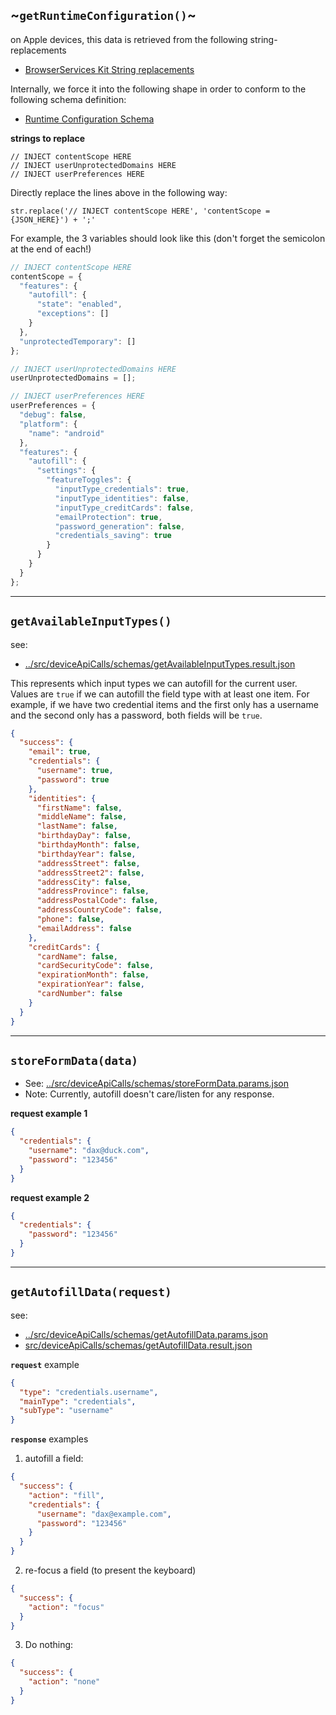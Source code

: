 ## ~`getRuntimeConfiguration()`~

on Apple devices, this data is retrieved from the following string-replacements

- [BrowserServices Kit String replacements](https://github.com/duckduckgo/BrowserServicesKit/blob/main/Sources/BrowserServicesKit/Autofill/AutofillUserScript+SourceProvider.swift#L54-L56)

Internally, we force it into the following shape in order to conform to the following schema definition:
- [Runtime Configuration Schema](https://github.com/duckduckgo/content-scope-scripts/blob/shane/unify-config/src/schema/runtime-configuration.schema.json)

**strings to replace**
```
// INJECT contentScope HERE
// INJECT userUnprotectedDomains HERE
// INJECT userPreferences HERE
```

Directly replace the lines above in the following way:

`str.replace('// INJECT contentScope HERE', 'contentScope = {JSON_HERE}') + ';'`

For example, the 3 variables should look like this (don't forget the semicolon at the end of each!)

```javascript
// INJECT contentScope HERE
contentScope = {
  "features": {
    "autofill": {
      "state": "enabled",
      "exceptions": []
    }
  },
  "unprotectedTemporary": []
};
```

```javascript
// INJECT userUnprotectedDomains HERE
userUnprotectedDomains = [];
```

```javascript
// INJECT userPreferences HERE
userPreferences = {
  "debug": false,
  "platform": {
    "name": "android"
  },
  "features": {
    "autofill": {
      "settings": {
        "featureToggles": {
          "inputType_credentials": true,
          "inputType_identities": false,
          "inputType_creditCards": false,
          "emailProtection": true,
          "password_generation": false,
          "credentials_saving": true
        }
      }
    }
  }
};
```

---

## `getAvailableInputTypes()`

see:

- [../src/deviceApiCalls/schemas/getAvailableInputTypes.result.json](../src/deviceApiCalls/schemas/getAvailableInputTypes.result.json)

This represents which input types we can autofill for the current user. Values are `true` if we can autofill the
field type with at least one item. For example, if we have two credential items and the first only has a username
and the second only has a password, both fields will be `true`.

```json
{
  "success": {
    "email": true,
    "credentials": {
      "username": true,
      "password": true
    },
    "identities": {
      "firstName": false,
      "middleName": false,
      "lastName": false,
      "birthdayDay": false,
      "birthdayMonth": false,
      "birthdayYear": false,
      "addressStreet": false,
      "addressStreet2": false,
      "addressCity": false,
      "addressProvince": false,
      "addressPostalCode": false,
      "addressCountryCode": false,
      "phone": false,
      "emailAddress": false
    },
    "creditCards": {
      "cardName": false,
      "cardSecurityCode": false,
      "expirationMonth": false,
      "expirationYear": false,
      "cardNumber": false
    }
  }
}
```

---

## `storeFormData(data)`

- See: [../src/deviceApiCalls/schemas/storeFormData.params.json](../src/deviceApiCalls/schemas/storeFormData.params.json)
- Note: Currently, autofill doesn't care/listen for any response.

**request example 1**

```json
{
  "credentials": {
    "username": "dax@duck.com",
    "password": "123456"
  }
}
```

**request example 2**
```json
{
  "credentials": {
    "password": "123456"
  }
}
```

---

## `getAutofillData(request)`

see: 
 
- [../src/deviceApiCalls/schemas/getAutofillData.params.json](../src/deviceApiCalls/schemas/getAutofillData.params.json)
- [src/deviceApiCalls/schemas/getAutofillData.result.json](src/deviceApiCalls/schemas/getAutofillData.result.json)

**`request`** example

```json
{
  "type": "credentials.username",
  "mainType": "credentials",
  "subType": "username"
}
```

**`response`** examples

1) autofill a field:

```json
{
  "success": {
    "action": "fill",
    "credentials": {
      "username": "dax@example.com",
      "password": "123456"
    }
  }
}
```

2) re-focus a field (to present the keyboard)

```json
{
  "success": {
    "action": "focus"
  }
}
```

3) Do nothing:

```json
{
  "success": {
    "action": "none"
  }
}
```


